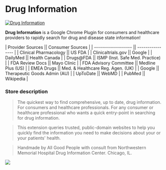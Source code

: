 
# Drug Information #

<a href="http://bit.ly/DrugInformation"><img align="center" src="https://lh4.googleusercontent.com/1UzoA51Kv6qAGJ36pguC7sgFkqthGmtmVHAp59FrxcY01JU163J6_XFuji1y7xmUm8y5QTaNvA=s282-h180-e365" alt="Drug Information"></a>

**Drug Information** is a Google Chrome Plugin for consumers and healthcare providers to rapidly search for drug and disease state information!

| Provider Sources        || Consumer Sources                  |
| -------------------     || ----------------                  |
| Clinical Pharmacology   || US FDA                            |
| Clinicaltrials.gov      || Google                            |
| DailyMed                || Health Canada                     |
| Drugs@FDA               || ISMP (Inst. Safe Med. Practice)   |
| FDA Review Docs         || Mayo Clinic                       |
| FDA Advisory Committee  || Medline Plus (US)                 |
| EMEA Drugs              || Med. & Healthcare Reg. Agen. (UK) |
| Google                  || Therapeutic Goods Admin (AU)      |
| UpToDate                || WebMD                             |
| PubMed                  || Wikipedia                         |


### Store description ###
>The quickest way to find comprehensive, up to date, drug information. For consumers and healthcare professionals.
For any consumer or healthcare professional who wants a quick entry-point in searching for drug information.

>This extension queries trusted, public-domain websites to help you quickly find the information you need to make decisions about your or your patients' health.

>Handmade by All Good People with consult from Northwestern Memorial Hospital Drug Information Center. Chicago, IL.

[<img src="https://lh3.googleusercontent.com/YRLZQ-F3KmHUg9OnejK085rKN9J5nrstSoz3wbVvRBUFjOqC71eGic7B3LkFGMo7ddzidus3Kow=s1280-h800-e365">](http://bit.ly/DrugInformation)

